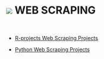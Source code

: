 # ![](http://arqmain.net/RProject_Python_Logos/intro-devtools-pop-out.gif) WEB SCRAPING
<br>

* [ R-projects Web Scraping Projects ](https://github.com/arqmain/WEB_SCRAPING/tree/master/R_Web_Scraping)

* [ Python Web Scraping Projects ](https://github.com/arqmain/WEB_SCRAPING/tree/master/Python_Web_Scraping)

